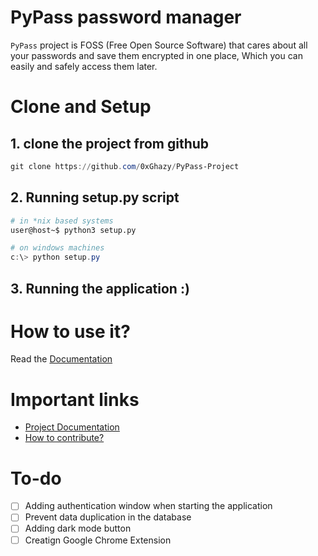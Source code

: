 <img>

# PyPass password manager
`PyPass` project is FOSS (Free Open Source Software) that cares about all your passwords 
and save them encrypted in one place, Which you can easily and safely access them later.
# Clone and Setup

## 1. clone the project from github
```powershell
git clone https://github.com/0xGhazy/PyPass-Project
```

## 2. Running setup.py script
```bash
# in *nix based systems
user@host~$ python3 setup.py
```
```powershell
# on windows machines
c:\> python setup.py
```

## 3. Running the application :)

# How to use it?
Read the [Documentation](https://github.com/0xGhazy/PyPass-Project/documentation.md)


# Important links
- [Project Documentation](https://github.com/0xGhazy/PyPass-Project/documentation.md)
- [How to contribute?]()

# To-do
- [ ] Adding authentication window when starting the application
- [ ] Prevent data duplication in the database
- [ ] Adding dark mode button
- [ ] Creatign Google Chrome Extension